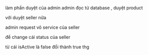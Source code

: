  làm phần duyệt của admin
 admin đọc từ database , duyệt product

 với duyệt seller nữa

 admin request vô service của seller

 để change cái status của seller

 từ cái isActive là false đổi thành true thg
